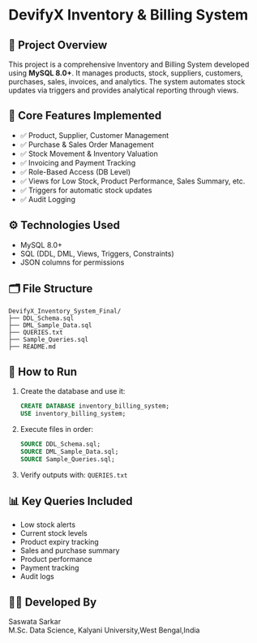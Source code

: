 # DevifyX Inventory & Billing System

## 📌 Project Overview

This project is a comprehensive Inventory and Billing System developed using **MySQL 8.0+**. It manages products, stock, suppliers, customers, purchases, sales, invoices, and analytics. The system automates stock updates via triggers and provides analytical reporting through views.

## 🧱 Core Features Implemented

- ✅ Product, Supplier, Customer Management
- ✅ Purchase & Sales Order Management
- ✅ Stock Movement & Inventory Valuation
- ✅ Invoicing and Payment Tracking
- ✅ Role-Based Access (DB Level)
- ✅ Views for Low Stock, Product Performance, Sales Summary, etc.
- ✅ Triggers for automatic stock updates
- ✅ Audit Logging

## ⚙️ Technologies Used

- MySQL 8.0+
- SQL (DDL, DML, Views, Triggers, Constraints)
- JSON columns for permissions

## 🗂️ File Structure

```
DevifyX_Inventory_System_Final/
├── DDL_Schema.sql
├── DML_Sample_Data.sql
├── QUERIES.txt
├── Sample_Queries.sql
├── README.md
```

## 🧪 How to Run

1. Create the database and use it:
   ```sql
   CREATE DATABASE inventory_billing_system;
   USE inventory_billing_system;
   ```

2. Execute files in order:
   ```sql
   SOURCE DDL_Schema.sql;
   SOURCE DML_Sample_Data.sql;
   SOURCE Sample_Queries.sql;
   ```

3. Verify outputs with: `QUERIES.txt`

## 📊 Key Queries Included

- Low stock alerts
- Current stock levels
- Product expiry tracking
- Sales and purchase summary
- Product performance
- Payment tracking
- Audit logs

## 👨‍💻 Developed By

Saswata Sarkar  
M.Sc. Data Science, Kalyani University,West Bengal,India
